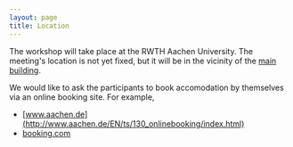 ```yaml
---
layout: page
title: Location
---
```


<p class="message">
  The workshop will take place at the RWTH Aachen University. The meeting's location is not yet fixed, but it will be in the vicinity of the <a href="https://www.google.de/maps/place/Templergraben+55/@50.7773925,6.0793402,17z/data=!4m2!3m1!1s0x47c0997bdefc9ca7:0xc194994217399288">main building</a>.
</p>

<!--
TODO: describe where it is going to take place exactly, how to get there; perhaps also info on hotels?
-->

We would like to ask the participants to book accomodation by themselves via an online booking site. For example,
 
 * [www.aachen.de](http://www.aachen.de/EN/ts/130_onlinebooking/index.html)
 * [booking.com](booking.com)



